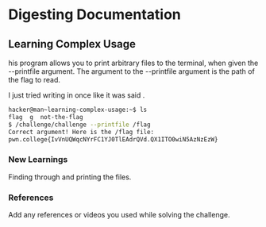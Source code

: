 # Digesting Documentation

## Learning Complex Usage
his program allows you to print arbitrary files to the terminal, 
when given the --printfile argument. The argument to the --printfile argument is the path of the flag to read. 

I just tried writing in once like it was said .

```bash
hacker@man~learning-complex-usage:~$ ls
flag  g  not-the-flag
$ /challenge/challenge --printfile /flag
Correct argument! Here is the /flag file:
pwn.college{IvVnUQWqcNYrFC1YJ0TlEAdrQVd.QX1ITO0wiN5AzNzEzW}

```

### New Learnings
Finding through and printing the files.

### References 
Add any references or videos you used while solving the challenge.
